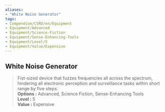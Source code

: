 ```yaml
---
aliases:
- "White Noise Generator"
tags:
- Compendium/CSRD/en/Equipment
- Equipment/Advanced
- Equipment/Science-Fiction
- Equipment/Sense-Enhancing-Tools
- Equipment/Level/5
- Equipment/Value/Expensive
---
```


  
## White Noise Generator  
  
>Fist-sized device that fuzzes frequencies all across the spectrum, hindering all electronic perception and surveillance tasks within short range by five steps.  
> **Options :** Advanced, Science Fiction, Sense-Enhancing Tools  
> **Level :** 5  
> **Value :** Expensive